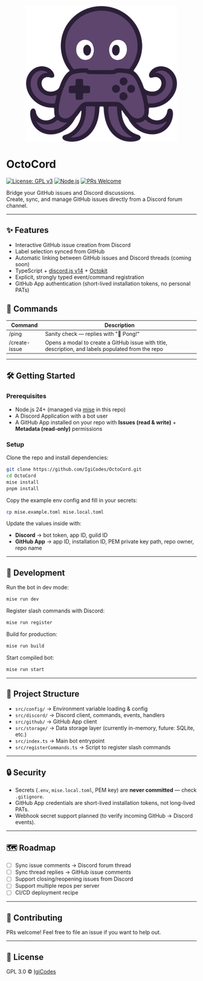 <p align="center">
  <img src="./assets/OctoCord-logo.svg" alt="OctoCord Logo" width="400"/>
</p>

# OctoCord

[![License: GPL v3](https://img.shields.io/badge/License-GPLv3-blue.svg)](LICENSE)
[![Node.js](https://img.shields.io/badge/node-%3E%3D24-green.svg)](https://nodejs.org/)
[![PRs Welcome](https://img.shields.io/badge/PRs-welcome-brightgreen.svg)](https://github.com/IgiCodes/OctoCord/pulls)

Bridge your GitHub issues and Discord discussions.  
Create, sync, and manage GitHub issues directly from a Discord forum channel.  

---

## ✨ Features

- Interactive GitHub issue creation from Discord  
- Label selection synced from GitHub  
- Automatic linking between GitHub issues and Discord threads (coming soon)  
- TypeScript + [discord.js v14](https://discord.js.org) + [Octokit](https://github.com/octokit/rest.js)  
- Explicit, strongly typed event/command registration  
- GitHub App authentication (short-lived installation tokens, no personal PATs)

## 📜 Commands

| Command          | Description                                      |
|------------------|--------------------------------------------------|
| /ping          | Sanity check — replies with "🏓 Pong!"            |
| /create-issue  | Opens a modal to create a GitHub issue with title, description, and labels populated from the repo |

---

## 🛠️ Getting Started

### Prerequisites
- Node.js 24+ (managed via [mise](https://mise.jdx.dev/) in this repo)  
- A Discord Application with a bot user  
- A GitHub App installed on your repo with **Issues (read & write)** + **Metadata (read-only)** permissions  

### Setup

Clone the repo and install dependencies:

```sh
git clone https://github.com/IgiCodes/OctoCord.git
cd OctoCord
mise install
pnpm install
```

Copy the example env config and fill in your secrets:

```sh
cp mise.example.toml mise.local.toml
```

Update the values inside with:
- **Discord** → bot token, app ID, guild ID  
- **GitHub App** → app ID, installation ID, PEM private key path, repo owner, repo name  

---

## 🚀 Development

Run the bot in dev mode:

```sh
mise run dev
```

Register slash commands with Discord:

```sh
mise run register
```

Build for production:

```sh
mise run build
```

Start compiled bot:

```sh
mise run start
```

---

## 📂 Project Structure

- `src/config/` → Environment variable loading & config  
- `src/discord/` → Discord client, commands, events, handlers  
- `src/github/` → GitHub App client  
- `src/storage/` → Data storage layer (currently in-memory, future: SQLite, etc.)
- `src/index.ts` → Main bot entrypoint  
- `src/registerCommands.ts` → Script to register slash commands

---

## 🔒 Security

- Secrets (`.env`, `mise.local.toml`, PEM key) are **never committed** — check `.gitignore`.  
- GitHub App credentials are short-lived installation tokens, not long-lived PATs.  
- Webhook secret support planned (to verify incoming GitHub → Discord events).  

---

## 🗺️ Roadmap

- [ ] Sync issue comments → Discord forum thread  
- [ ] Sync thread replies → GitHub issue comments  
- [ ] Support closing/reopening issues from Discord  
- [ ] Support multiple repos per server  
- [ ] CI/CD deployment recipe  

---

## 🤝 Contributing

PRs welcome! Feel free to file an issue if you want to help out.  

---

## 📜 License

GPL 3.0 © [IgiCodes](https://github.com/IgiCodes)  
